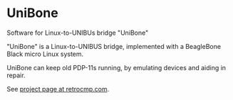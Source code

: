 # UniBone
Software for Linux-to-UNIBUs bridge "UniBone"

"UniBone" is a Linux-to-UNIBUS bridge, implemented with a BeagleBone Black micro Linux system.

UniBone can keep old PDP-11s running, by emulating devices and aiding in repair.

See [project page at retrocmp.com](http://retrocmp.com/projects/unibone/).
